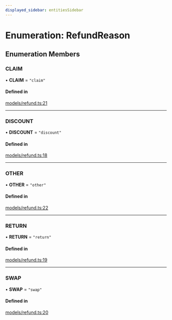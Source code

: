 ```yaml
---
displayed_sidebar: entitiesSidebar
---
```


# Enumeration: RefundReason

## Enumeration Members

### CLAIM

• **CLAIM** = ``"claim"``

#### Defined in

[models/refund.ts:21](https://github.com/medusajs/medusa/blob/9dcd62c73/packages/medusa/src/models/refund.ts#L21)

___

### DISCOUNT

• **DISCOUNT** = ``"discount"``

#### Defined in

[models/refund.ts:18](https://github.com/medusajs/medusa/blob/9dcd62c73/packages/medusa/src/models/refund.ts#L18)

___

### OTHER

• **OTHER** = ``"other"``

#### Defined in

[models/refund.ts:22](https://github.com/medusajs/medusa/blob/9dcd62c73/packages/medusa/src/models/refund.ts#L22)

___

### RETURN

• **RETURN** = ``"return"``

#### Defined in

[models/refund.ts:19](https://github.com/medusajs/medusa/blob/9dcd62c73/packages/medusa/src/models/refund.ts#L19)

___

### SWAP

• **SWAP** = ``"swap"``

#### Defined in

[models/refund.ts:20](https://github.com/medusajs/medusa/blob/9dcd62c73/packages/medusa/src/models/refund.ts#L20)
